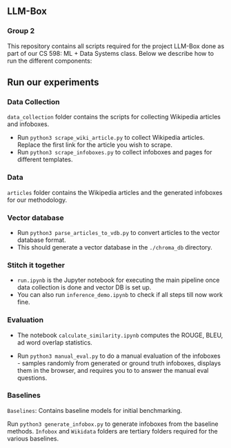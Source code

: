 ## LLM-Box

### Group 2

This repository contains all scripts required for the project LLM-Box done as part of our CS 598: ML + Data Systems class. Below we describe how to run the different components:

## Run our experiments

### Data Collection
`data_collection` folder contains the scripts for collecting Wikipedia articles and infoboxes.

- Run `python3 scrape_wiki_article.py` to collect Wikipedia articles. Replace the first link for the article you wish to scrape.
- Run `python3 scrape_infoboxes.py` to collect infoboxes and pages for different templates.

### Data 

`articles` folder contains the Wikipedia articles and the generated infoboxes for our methodology.

### Vector database

- Run `python3 parse_articles_to_vdb.py` to convert articles to the vector database format. 
- This should generate a vector database in the `./chroma_db` directory.

### Stitch it together
- `run.ipynb` is the Jupyter notebook for executing the main pipeline once data collection is done and vector DB is set up.
- You can also run `inference_demo.ipynb` to check if all steps till now work fine.

### Evaluation

- The notebook `calculate_similarity.ipynb` computes the ROUGE, BLEU, ad word overlap statistics. 

- Run `python3 manual_eval.py` to do a manual evaluation of the infoboxes - samples randomly from generated or ground truth infoboxes, displays them in the browser, and requires you to to answer the manual eval questions.


### Baselines

`Baselines`: Contains baseline models for initial benchmarking.

Run `python3 generate_infobox.py` to generate infoboxes from the baseline methods. `Infobox` and `Wikidata` folders are tertiary folders required for the various baselines.

